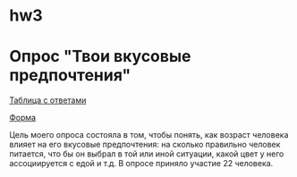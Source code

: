 # hw3
# Опрос "Твои вкусовые предпочтения"

[Таблица с ответами](https://docs.google.com/spreadsheets/d/1YJ_dH9f7lxKV2Bc6l4Gm8K_4OD4_Zll9JYcnuCwU0dw/edit?usp=sharing)

[Форма](https://goo.gl/forms/xqJ7ePU4n1ngJHPS2)

Цель моего опроса состояла в том, чтобы понять, как возраст человека влияет на его вкусовые предпочтения: на сколько правильно человек питается, что бы он выбрал в той или иной ситуации, какой цвет у него ассоциируется с едой и т.д.
В опросе приняло участие 22 человека.
